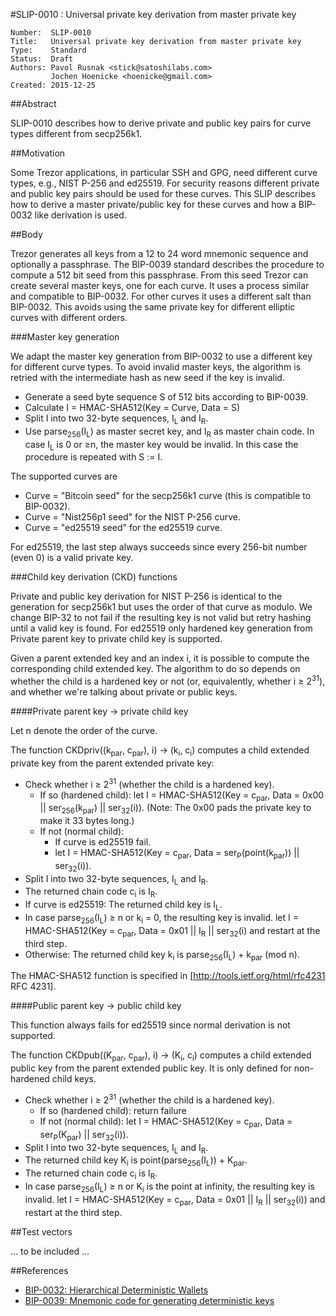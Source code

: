 #SLIP-0010 : Universal private key derivation from master private key

```
Number:  SLIP-0010
Title:   Universal private key derivation from master private key
Type:    Standard
Status:  Draft
Authors: Pavol Rusnak <stick@satoshilabs.com>
         Jochen Hoenicke <hoenicke@gmail.com>
Created: 2015-12-25
```

##Abstract

SLIP-0010 describes how to derive private and public key pairs for curve
types different from secp256k1.

##Motivation

Some Trezor applications, in particular SSH and GPG, need different
curve types, e.g., NIST P-256 and ed25519.  For security reasons different
private and public key pairs should be used for these curves.  This SLIP
describes how to derive a master private/public key for these curves and
how a BIP-0032 like derivation is used.

##Body

Trezor generates all keys from a 12 to 24 word mnemonic sequence and
optionally a passphrase.  The BIP-0039 standard describes the procedure
to compute a 512 bit seed from this passphrase.  From this seed Trezor
can create several master keys, one for each curve.  It uses a process
similar and compatible to BIP-0032.  For other curves it uses a
different salt than BIP-0032.  This avoids using the same private key
for different elliptic curves with different orders.

###Master key generation

We adapt the master key generation from BIP-0032 to use a different
key for different curve types.  To avoid invalid master keys, the
algorithm is retried with the intermediate hash as new seed if the key
is invalid.

* Generate a seed byte sequence S of 512 bits according to BIP-0039.
* Calculate I = HMAC-SHA512(Key = Curve, Data = S)
* Split I into two 32-byte sequences, I<sub>L</sub> and I<sub>R</sub>.
* Use parse<sub>256</sub>(I<sub>L</sub>) as master secret key, and I<sub>R</sub> as master chain code.
In case I<sub>L</sub> is 0 or ≥n, the master key would be invalid.  In this case the procedure is repeated with S := I.

The supported curves are

* Curve = "Bitcoin seed" for the secp256k1 curve (this is compatible to BIP-0032).
* Curve = "Nist256p1 seed" for the NIST P-256 curve.
* Curve = "ed25519 seed" for the ed25519 curve.

For ed25519, the last step always succeeds since every 256-bit number
(even 0) is a valid private key.

###Child key derivation (CKD) functions

Private and public key derivation for NIST P-256 is identical to the
generation for secp256k1 but uses the order of that curve as modulo.
We change BIP-32 to not fail if the resulting key is not valid but
retry hashing until a valid key is found.  For ed25519 only hardened
key generation from Private parent key to private child key is supported.

Given a parent extended key and an index i, it is possible to compute
the corresponding child extended key. The algorithm to do so depends
on whether the child is a hardened key or not (or, equivalently,
whether i ≥ 2<sup>31</sup>), and whether we're talking about private
or public keys.

####Private parent key &rarr; private child key

Let n denote the order of the curve.

The function CKDpriv((k<sub>par</sub>, c<sub>par</sub>), i) &rarr; (k<sub>i</sub>, c<sub>i</sub>) computes a child extended private key from the parent extended private key:
* Check whether i ≥ 2<sup>31</sup> (whether the child is a hardened key).
    * If so (hardened child): let I = HMAC-SHA512(Key = c<sub>par</sub>, Data = 0x00 || ser<sub>256</sub>(k<sub>par</sub>) || ser<sub>32</sub>(i)). (Note: The 0x00 pads the private key to make it 33 bytes long.)
    * If not (normal child):
        * If curve is ed25519 fail.
        * let I = HMAC-SHA512(Key = c<sub>par</sub>, Data = ser<sub>P</sub>(point(k<sub>par</sub>)) || ser<sub>32</sub>(i)).
* Split I into two 32-byte sequences, I<sub>L</sub> and I<sub>R</sub>.
* The returned chain code c<sub>i</sub> is I<sub>R</sub>.
* If curve is ed25519: The returned child key is I<sub>L</sub>.
* In case parse<sub>256</sub>(I<sub>L</sub>) ≥ n or k<sub>i</sub> = 0, the resulting key is invalid.
  let I = HMAC-SHA512(Key = c<sub>par</sub>, Data = 0x01 || I<sub>R</sub> || ser<sub>32</sub>(i) and restart at the third step.
* Otherwise: The returned child key k<sub>i</sub> is parse<sub>256</sub>(I<sub>L</sub>) + k<sub>par</sub> (mod n).

The HMAC-SHA512 function is specified in [http://tools.ietf.org/html/rfc4231 RFC 4231].

####Public parent key &rarr; public child key

This function always fails for ed25519 since normal derivation is not supported.

The function CKDpub((K<sub>par</sub>, c<sub>par</sub>), i) &rarr; (K<sub>i</sub>, c<sub>i</sub>) computes a child extended public key from the parent extended public key. It is only defined for non-hardened child keys.
* Check whether i ≥ 2<sup>31</sup> (whether the child is a hardened key).
    * If so (hardened child): return failure
    * If not (normal child): let I = HMAC-SHA512(Key = c<sub>par</sub>, Data = ser<sub>P</sub>(K<sub>par</sub>) || ser<sub>32</sub>(i)).
* Split I into two 32-byte sequences, I<sub>L</sub> and I<sub>R</sub>.
* The returned child key K<sub>i</sub> is point(parse<sub>256</sub>(I<sub>L</sub>)) + K<sub>par</sub>.
* The returned chain code c<sub>i</sub> is I<sub>R</sub>.
* In case parse<sub>256</sub>(I<sub>L</sub>) ≥ n or K<sub>i</sub> is the point at infinity, the resulting key is invalid.
  let I = HMAC-SHA512(Key = c<sub>par</sub>, Data = 0x01 || I<sub>R</sub> || ser<sub>32</sub>(i)) and restart at the third step.

##Test vectors

... to be included ...


##References

- [BIP-0032: Hierarchical Deterministic Wallets](https://github.com/bitcoin/bips/blob/master/bip-0032.mediawiki)
- [BIP-0039: Mnemonic code for generating deterministic keys](https://github.com/bitcoin/bips/blob/master/bip-0039.mediawiki)
